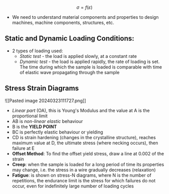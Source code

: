 $$σ = f(ε)$$
- We need to understand material components and properties to design machines, machine components, structures, etc.

## Static and Dynamic Loading Conditions:
- 2 types of loading used:
	- *Static test* - the load is applied slowly, at a constant rate
	- *Dynamic test* - the load is applied rapidly, the rate of loading is set. The time during which the sample is loaded is comparable with time of elastic wave propagating through the sample

## Stress Strain Diagrams
![[Pasted image 20240323111727.png]]
- *Linear part* (OA), this is Young's Modulus and the value at A is the proportional limit
- AB is *non-linear elastic* behaviour
- B is the **YIELD POINT**
- BC is perfectly elastic behaviour or yielding
- CD is strain hardening (changes in the crystalline structure), reaches maximum value at D, the ultimate stress (where necking occurs), then failure at E
- **Offset Method**: To find the offset yield stress, draw a line at 0.002 of the strain
- **Creep**: when the sample is loaded for a long period of time its properties may change, i.e. the stress in a wire gradually decreases (relaxation)
- **Fatigue**: is shown on stress-N diagrams, where N is the number of repetitions, the endurance limit is the stress for which failures do not occur, even for indefinitely large number of loading cycles
